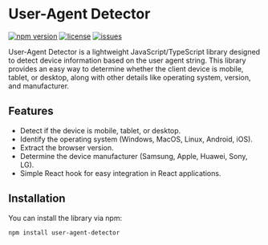 # User-Agent Detector

[![npm version](https://img.shields.io/npm/v/user-agent-detector)](https://www.npmjs.com/package/user-agent-detector)
[![license](https://img.shields.io/github/license/anuj8126/user-agent-detector)](LICENSE)
[![issues](https://img.shields.io/github/issues/anuj8126/user-agent-detector)](https://github.com/yourusername/user-agent-detector/issues)

User-Agent Detector is a lightweight JavaScript/TypeScript library designed to detect device information based on the user agent string. This library provides an easy way to determine whether the client device is mobile, tablet, or desktop, along with other details like operating system, version, and manufacturer.

## Features

- Detect if the device is mobile, tablet, or desktop.
- Identify the operating system (Windows, MacOS, Linux, Android, iOS).
- Extract the browser version.
- Determine the device manufacturer (Samsung, Apple, Huawei, Sony, LG).
- Simple React hook for easy integration in React applications.

## Installation

You can install the library via npm:

```sh
npm install user-agent-detector
